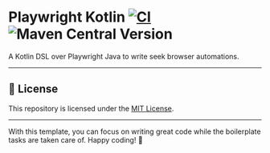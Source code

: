 # Playwright Kotlin [![CI](https://github.com/christian-draeger/playwright-kotlin/actions/workflows/build.yml/badge.svg)](https://github.com/christian-draeger/playwright-kotlin/actions/workflows/build.yml) ![Maven Central Version](https://img.shields.io/maven-central/v/codes.draeger/playwright-kotlin?logo=sonatype&label=Release)

A Kotlin DSL over Playwright Java to write seek browser automations.

---

## 📄 License

This repository is licensed under the [MIT License](LICENSE).

---

With this template, you can focus on writing great code while the boilerplate tasks are taken care of. Happy coding! 🎉
